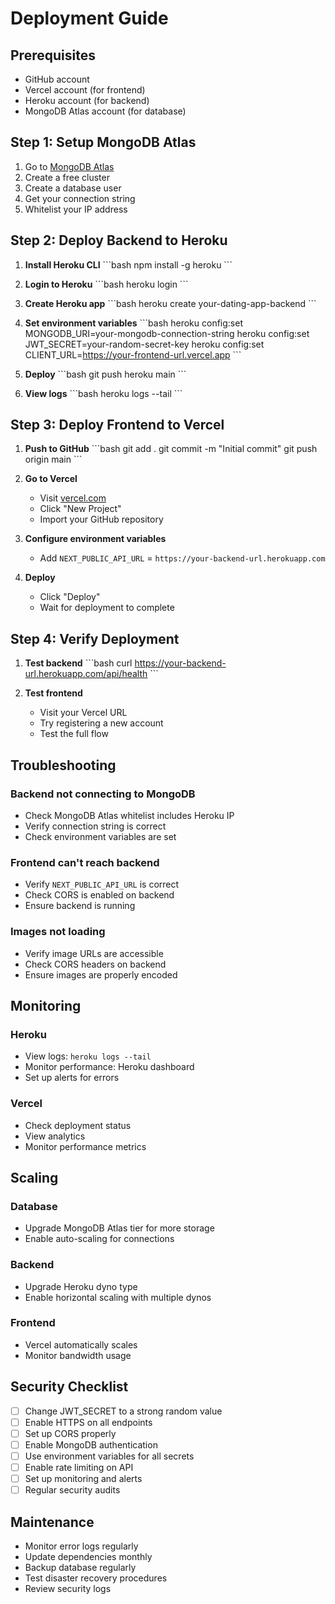 # Deployment Guide

## Prerequisites
- GitHub account
- Vercel account (for frontend)
- Heroku account (for backend)
- MongoDB Atlas account (for database)

## Step 1: Setup MongoDB Atlas

1. Go to [MongoDB Atlas](https://www.mongodb.com/cloud/atlas)
2. Create a free cluster
3. Create a database user
4. Get your connection string
5. Whitelist your IP address

## Step 2: Deploy Backend to Heroku

1. **Install Heroku CLI**
   \`\`\`bash
   npm install -g heroku
   \`\`\`

2. **Login to Heroku**
   \`\`\`bash
   heroku login
   \`\`\`

3. **Create Heroku app**
   \`\`\`bash
   heroku create your-dating-app-backend
   \`\`\`

4. **Set environment variables**
   \`\`\`bash
   heroku config:set MONGODB_URI=your-mongodb-connection-string
   heroku config:set JWT_SECRET=your-random-secret-key
   heroku config:set CLIENT_URL=https://your-frontend-url.vercel.app
   \`\`\`

5. **Deploy**
   \`\`\`bash
   git push heroku main
   \`\`\`

6. **View logs**
   \`\`\`bash
   heroku logs --tail
   \`\`\`

## Step 3: Deploy Frontend to Vercel

1. **Push to GitHub**
   \`\`\`bash
   git add .
   git commit -m "Initial commit"
   git push origin main
   \`\`\`

2. **Go to Vercel**
   - Visit [vercel.com](https://vercel.com)
   - Click "New Project"
   - Import your GitHub repository

3. **Configure environment variables**
   - Add `NEXT_PUBLIC_API_URL` = `https://your-backend-url.herokuapp.com`

4. **Deploy**
   - Click "Deploy"
   - Wait for deployment to complete

## Step 4: Verify Deployment

1. **Test backend**
   \`\`\`bash
   curl https://your-backend-url.herokuapp.com/api/health
   \`\`\`

2. **Test frontend**
   - Visit your Vercel URL
   - Try registering a new account
   - Test the full flow

## Troubleshooting

### Backend not connecting to MongoDB
- Check MongoDB Atlas whitelist includes Heroku IP
- Verify connection string is correct
- Check environment variables are set

### Frontend can't reach backend
- Verify `NEXT_PUBLIC_API_URL` is correct
- Check CORS is enabled on backend
- Ensure backend is running

### Images not loading
- Verify image URLs are accessible
- Check CORS headers on backend
- Ensure images are properly encoded

## Monitoring

### Heroku
- View logs: `heroku logs --tail`
- Monitor performance: Heroku dashboard
- Set up alerts for errors

### Vercel
- Check deployment status
- View analytics
- Monitor performance metrics

## Scaling

### Database
- Upgrade MongoDB Atlas tier for more storage
- Enable auto-scaling for connections

### Backend
- Upgrade Heroku dyno type
- Enable horizontal scaling with multiple dynos

### Frontend
- Vercel automatically scales
- Monitor bandwidth usage

## Security Checklist

- [ ] Change JWT_SECRET to a strong random value
- [ ] Enable HTTPS on all endpoints
- [ ] Set up CORS properly
- [ ] Enable MongoDB authentication
- [ ] Use environment variables for all secrets
- [ ] Enable rate limiting on API
- [ ] Set up monitoring and alerts
- [ ] Regular security audits

## Maintenance

- Monitor error logs regularly
- Update dependencies monthly
- Backup database regularly
- Test disaster recovery procedures
- Review security logs
